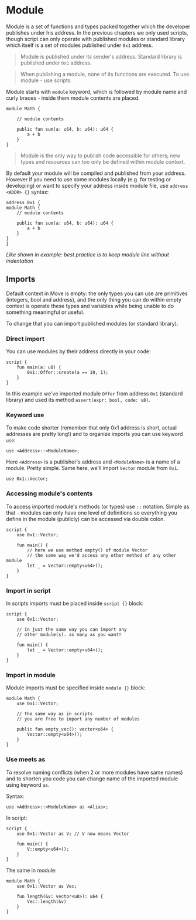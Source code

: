 # Module

Module is a set of functions and types packed together which the developer publishes under his address. In the previous chapters we only used scripts, though script can only operate with published modules or standard library which itself is a set of modules published under `0x1` address.

> Module is published under its sender's address. Standard library is published under `0x1` address.

> When publishing a module, none of its functions are executed. To use module - use scripts.

Module starts with `module` keyword, which is followed by module name and curly braces - inside them module contents are placed.

```Move
module Math {

    // module contents

    public fun sum(a: u64, b: u64): u64 {
        a + b
    }
}
```

> Module is the only way to publish code accessible for others; new types and resources can too only be defined within module context.

By default your module will be compiled and published from your address. However if you need to use some modules locally (e.g. for testing or developing) or want to specify your address inside module file, use `address <ADDR> {}` syntax:

```Move
address 0x1 {
module Math {
    // module contents

    public fun sum(a: u64, b: u64): u64 {
        a + b
    }
}
}
```
*Like shown in example: best practice is to keep module line without indentation*

## Imports

Default context in Move is empty: the only types you can use are primitives (integers, bool and address), and the only thing you can do within empty context is operate these types and variables while being unable to do something meaningful or useful.

To change that you can import published modules (or standard library).

### Direct import

You can use modules by their address directly in your code:

```Move
script {
    fun main(a: u8) {
        0x1::Offer::create(a == 10, 1);
    }
}
```

In this example we've imported module `Offer` from address `0x1` (standard library) and used its method `assert(expr: bool, code: u8)`.

### Keyword use

To make code shorter (remember that only 0x1 address is short, actual addresses are pretty long!) and to organize imports you can use keyword `use`:

```Move
use <Address>::<ModuleName>;
```

Here `<Address>` is a publisher's address and `<ModuleName>` is a name of a module. Pretty simple. Same here, we'll import `Vector` module from `0x1`.

```Move
use 0x1::Vector;
```

### Accessing module's contents

To access imported module's methods (or types) use `::` notation. Simple as that - modules can only have one level of definitions so everything you define in the module (publicly) can be accessed via double colon.

```Move
script {
    use 0x1::Vector;

    fun main() {
        // here we use method empty() of module Vector
        // the same way we'd access any other method of any other module
        let _ = Vector::empty<u64>();
    }
}
```

### Import in script

In scripts imports must be placed inside `script {}` block:

```Move
script {
    use 0x1::Vector;

    // in just the same way you can import any
    // other module(s). as many as you want!

    fun main() {
        let _ = Vector::empty<u64>();
    }
}
```

### Import in module

Module imports must be specified inside `module {}` block:

```Move
module Math {
    use 0x1::Vector;

    // the same way as in scripts
    // you are free to import any number of modules

    public fun empty_vec(): vector<u64> {
        Vector::empty<u64>();
    }
}

```

### Use meets as

To resolve naming conflicts (when 2 or more modules have same names) and to shorten you code you can change name of the imported module using keyword `as`.

Syntax:
```Move
use <Address>::<ModuleName> as <Alias>;
```

In script:
```Move
script {
    use 0x1::Vector as V; // V now means Vector

    fun main() {
        V::empty<u64>();
    }
}
```

The same in module:
```Move
module Math {
    use 0x1::Vector as Vec;

    fun length(&v: vector<u8>): u64 {
        Vec::length(&v)
    }
}
